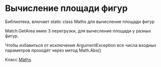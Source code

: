 # Вычисление площади фигур
Библиотека, влючает static class Maths для вычесление площади фигур

Match.GetArea имее 3 перегрузки, для вычесление площади у разных фигур.

Чтобы избавиться от исключения ArgumentException все числа входных параметров проходят через метод Math.Abs()

Класс [Maths](https://github.com/Lifanov1996/Figure/blob/main/AreaFigures/Maths.cs)
